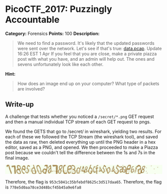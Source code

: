 # PicoCTF_2017: Puzzingly Accountable

**Category:** Forensics
**Points:** 100
**Description:**

>We need to find a password. It's likely that the updated passwords were sent over the network. Let's see if that's true: [data.pcap](data.pcap). Update 16:26 EST 1 Apr If you feel that you are close, make a private piazza post with what you have, and an admin will help out. The ones and sevens unfortunately look like each other.

**Hint:**

>How does an image end up on your computer? What type of packets are involved?

## Write-up
A challenge that tests whether you noticed a `/secret/*.png` GET request and then a manual individual TCP stream of each GET request to pngs.

We found the GETS that go to /secret/ in wireshark, yielding two results. For each of these we followed the TCP Stream (the wireshark tool), and saved the data as raw, then deleted everything up until the PNG header in a hex editor, saved as a PNG, and opened. We then proceeded to make a Piazza post because we couldn't tell the difference between the 1s and 7s in the final image.

![Final Image](https://github.com/NavinNavi19/Pico-CTF-2017-Write-Up/blob/master/forensics/puzzingly-accountable/FinalImage.jpg)

Therefore, the flag is `953c5041c35bfebdf8625c3d517daa65`.
Therefore, the flag is `778e5d0aa78ce3d48bcf45b45a9e6fa8`
<!--stackedit_data:
eyJoaXN0b3J5IjpbLTEzODY0Njc2NTEsMjA1NDA2NTcxMV19
-->